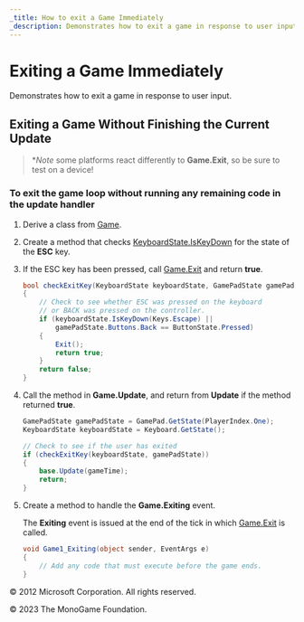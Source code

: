```yaml
---
_title: How to exit a Game Immediately
_description: Demonstrates how to exit a game in response to user input.
---
```


# Exiting a Game Immediately

Demonstrates how to exit a game in response to user input.

## Exiting a Game Without Finishing the Current Update

> **Note* some platforms react differently to **Game.Exit**, so be sure to test on a device!

### To exit the game loop without running any remaining code in the update handler

1. Derive a class from [Game](xref:Microsoft.Xna.Framework.Game).

2. Create a method that checks [KeyboardState.IsKeyDown](xref:Microsoft.Xna.Framework.Input.KeyboardState) for the state of the **ESC** key.

3. If the ESC key has been pressed, call [Game.Exit](xref:Microsoft.Xna.Framework.Game.Exit) and return **true**.

    ```csharp
    bool checkExitKey(KeyboardState keyboardState, GamePadState gamePadState)
    {
        // Check to see whether ESC was pressed on the keyboard 
        // or BACK was pressed on the controller.
        if (keyboardState.IsKeyDown(Keys.Escape) ||
            gamePadState.Buttons.Back == ButtonState.Pressed)
        {
            Exit();
            return true;
        }
        return false;
    }
    ```

4. Call the method in **Game.Update**, and return from **Update** if the method returned **true**.

    ```csharp
    GamePadState gamePadState = GamePad.GetState(PlayerIndex.One);
    KeyboardState keyboardState = Keyboard.GetState();
    
    // Check to see if the user has exited
    if (checkExitKey(keyboardState, gamePadState))
    {
        base.Update(gameTime);
        return;
    }
    ```

5. Create a method to handle the **Game.Exiting** event.

    The **Exiting** event is issued at the end of the tick in which [Game.Exit](xref:Microsoft.Xna.Framework.Game.Exit) is called.

    ```csharp
    void Game1_Exiting(object sender, EventArgs e)
    {
        // Add any code that must execute before the game ends.
    }
    ```

© 2012 Microsoft Corporation. All rights reserved.  

© 2023 The MonoGame Foundation.
